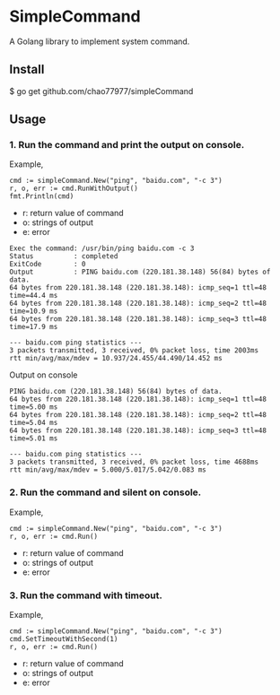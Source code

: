 # SimpleCommand
A Golang library to implement system command.

## Install
$ go get github.com/chao77977/simpleCommand

## Usage

### 1. Run the command and print the output on console.
Example,
```
cmd := simpleCommand.New("ping", "baidu.com", "-c 3")
r, o, err := cmd.RunWithOutput()
fmt.Println(cmd)
```
* r: return value of command
* o: strings of output
* e: error

```
Exec the command: /usr/bin/ping baidu.com -c 3
Status          : completed
ExitCode        : 0
Output          : PING baidu.com (220.181.38.148) 56(84) bytes of data.
64 bytes from 220.181.38.148 (220.181.38.148): icmp_seq=1 ttl=48 time=44.4 ms
64 bytes from 220.181.38.148 (220.181.38.148): icmp_seq=2 ttl=48 time=10.9 ms
64 bytes from 220.181.38.148 (220.181.38.148): icmp_seq=3 ttl=48 time=17.9 ms

--- baidu.com ping statistics ---
3 packets transmitted, 3 received, 0% packet loss, time 2003ms
rtt min/avg/max/mdev = 10.937/24.455/44.490/14.452 ms
```

Output on console
```
PING baidu.com (220.181.38.148) 56(84) bytes of data.
64 bytes from 220.181.38.148 (220.181.38.148): icmp_seq=1 ttl=48 time=5.00 ms
64 bytes from 220.181.38.148 (220.181.38.148): icmp_seq=2 ttl=48 time=5.04 ms
64 bytes from 220.181.38.148 (220.181.38.148): icmp_seq=3 ttl=48 time=5.01 ms

--- baidu.com ping statistics ---
3 packets transmitted, 3 received, 0% packet loss, time 4688ms
rtt min/avg/max/mdev = 5.000/5.017/5.042/0.083 ms
```

### 2. Run the command and silent on console.
Example,
```
cmd := simpleCommand.New("ping", "baidu.com", "-c 3")
r, o, err := cmd.Run()
```
* r: return value of command
* o: strings of output
* e: error

### 3. Run the command with timeout.
Example,
```
cmd := simpleCommand.New("ping", "baidu.com", "-c 3")
cmd.SetTimeoutWithSecond(1)
r, o, err := cmd.Run()
```
* r: return value of command
* o: strings of output
* e: error
